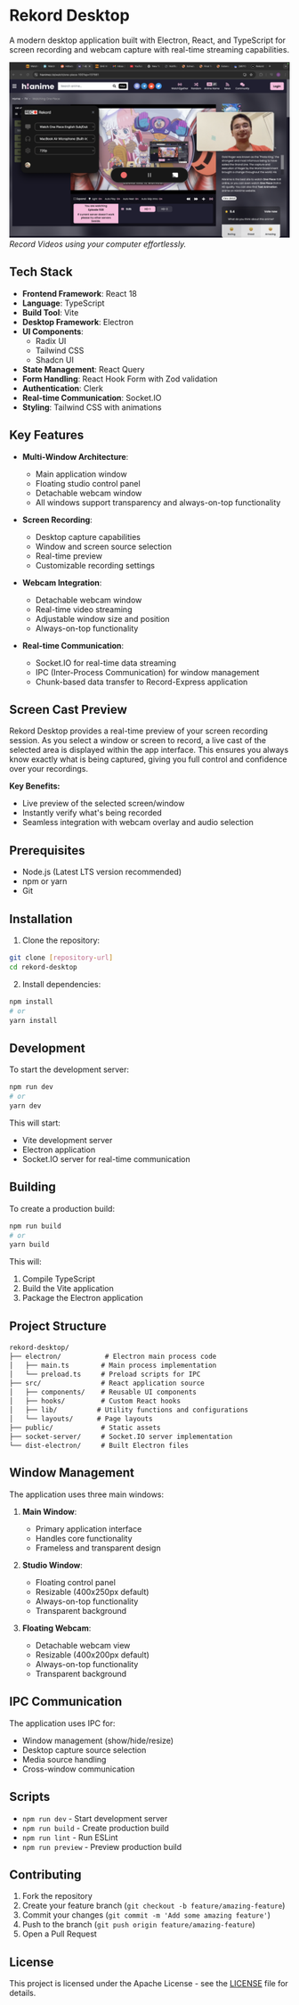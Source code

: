 # Rekord Desktop

A modern desktop application built with Electron, React, and TypeScript for screen recording and webcam capture with real-time streaming capabilities.

[![Rekord Desktop Example](public/rekord-desktop.png)](public/rekord-desktop.png)
  *Record Videos using your computer effortlessly.*

## Tech Stack

- **Frontend Framework**: React 18
- **Language**: TypeScript
- **Build Tool**: Vite
- **Desktop Framework**: Electron
- **UI Components**: 
  - Radix UI
  - Tailwind CSS
  - Shadcn UI
- **State Management**: React Query
- **Form Handling**: React Hook Form with Zod validation
- **Authentication**: Clerk
- **Real-time Communication**: Socket.IO
- **Styling**: Tailwind CSS with animations

## Key Features

- **Multi-Window Architecture**:
  - Main application window
  - Floating studio control panel
  - Detachable webcam window
  - All windows support transparency and always-on-top functionality

- **Screen Recording**:
  - Desktop capture capabilities
  - Window and screen source selection
  - Real-time preview
  - Customizable recording settings

- **Webcam Integration**:
  - Detachable webcam window
  - Real-time video streaming
  - Adjustable window size and position
  - Always-on-top functionality

- **Real-time Communication**:
  - Socket.IO for real-time data streaming
  - IPC (Inter-Process Communication) for window management
  - Chunk-based data transfer to Record-Express application
 
## Screen Cast Preview

Rekord Desktop provides a real-time preview of your screen recording session. As you select a window or screen to record, a live cast of the selected area is displayed within the app interface. This ensures you always know exactly what is being captured, giving you full control and confidence over your recordings.

**Key Benefits:**
- Live preview of the selected screen/window
- Instantly verify what's being recorded
- Seamless integration with webcam overlay and audio selection

## Prerequisites

- Node.js (Latest LTS version recommended)
- npm or yarn
- Git

## Installation

1. Clone the repository:
```bash
git clone [repository-url]
cd rekord-desktop
```

2. Install dependencies:
```bash
npm install
# or
yarn install
```

## Development

To start the development server:

```bash
npm run dev
# or
yarn dev
```

This will start:
- Vite development server
- Electron application
- Socket.IO server for real-time communication

## Building

To create a production build:

```bash
npm run build
# or
yarn build
```

This will:
1. Compile TypeScript
2. Build the Vite application
3. Package the Electron application

## Project Structure

```
rekord-desktop/
├── electron/           # Electron main process code
│   ├── main.ts        # Main process implementation
│   └── preload.ts     # Preload scripts for IPC
├── src/               # React application source
│   ├── components/    # Reusable UI components
│   ├── hooks/         # Custom React hooks
│   ├── lib/          # Utility functions and configurations
│   └── layouts/      # Page layouts
├── public/            # Static assets
├── socket-server/     # Socket.IO server implementation
└── dist-electron/     # Built Electron files
```

## Window Management

The application uses three main windows:

1. **Main Window**:
   - Primary application interface
   - Handles core functionality
   - Frameless and transparent design

2. **Studio Window**:
   - Floating control panel
   - Resizable (400x250px default)
   - Always-on-top functionality
   - Transparent background

3. **Floating Webcam**:
   - Detachable webcam view
   - Resizable (400x200px default)
   - Always-on-top functionality
   - Transparent background

## IPC Communication

The application uses IPC for:
- Window management (show/hide/resize)
- Desktop capture source selection
- Media source handling
- Cross-window communication

## Scripts

- `npm run dev` - Start development server
- `npm run build` - Create production build
- `npm run lint` - Run ESLint
- `npm run preview` - Preview production build

## Contributing

1. Fork the repository
2. Create your feature branch (`git checkout -b feature/amazing-feature`)
3. Commit your changes (`git commit -m 'Add some amazing feature'`)
4. Push to the branch (`git push origin feature/amazing-feature`)
5. Open a Pull Request

## License

This project is licensed under the Apache License - see the [LICENSE](LICENSE) file for details.

